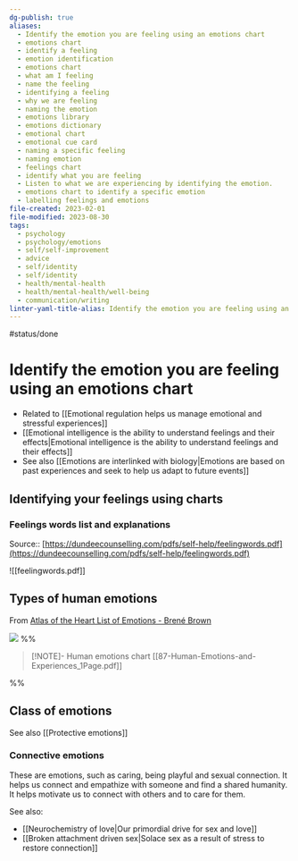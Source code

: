 ```yaml
---
dg-publish: true
aliases:
  - Identify the emotion you are feeling using an emotions chart
  - emotions chart
  - identify a feeling
  - emotion identification
  - emotions chart
  - what am I feeling
  - name the feeling
  - identifying a feeling
  - why we are feeling
  - naming the emotion
  - emotions library
  - emotions dictionary
  - emotional chart
  - emotional cue card
  - naming a specific feeling
  - naming emotion
  - feelings chart
  - identify what you are feeling
  - Listen to what we are experiencing by identifying the emotion.
  - emotions chart to identify a specific emotion
  - labelling feelings and emotions
file-created: 2023-02-01
file-modified: 2023-08-30
tags:
  - psychology
  - psychology/emotions
  - self/self-improvement
  - advice
  - self/identity
  - self/identity
  - health/mental-health
  - health/mental-health/well-being
  - communication/writing
linter-yaml-title-alias: Identify the emotion you are feeling using an emotions chart
---
```


#status/done

# Identify the emotion you are feeling using an emotions chart

- Related to [[Emotional regulation helps us manage emotional and stressful experiences]]
- [[Emotional intelligence is the ability to understand feelings and their effects|Emotional intelligence is the ability to understand feelings and their effects]]
- See also [[Emotions are interlinked with biology|Emotions are based on past experiences and seek to help us adapt to future events]]

## Identifying your feelings using charts

### Feelings words list and explanations

Source:: [https://dundeecounselling.com/pdfs/self-help/feelingwords.pdf](https://dundeecounselling.com/pdfs/self-help/feelingwords.pdf)

![[feelingwords.pdf]]

## Types of human emotions

From [Atlas of the Heart List of Emotions - Brené Brown](https://brenebrown.com/resources/atlas-of-the-heart-list-of-emotions/)

![](https://brenebrown.com/wp-content/uploads/2022/03/87Emotions_Thumbnail_2023.png)
%%

> [!NOTE]- Human emotions chart
> [[87-Human-Emotions-and-Experiences_1Page.pdf]]
>
%%

## Class of emotions

See also [[Protective emotions]]

### Connective emotions

These are emotions, such as caring, being playful and sexual connection. It helps us connect and empathize with someone and find a shared humanity. It helps motivate us to connect with others and to care for them.

See also:
- [[Neurochemistry of love|Our primordial drive for sex and love]]
- [[Broken attachment driven sex|Solace sex as a result of stress to restore connection]]

